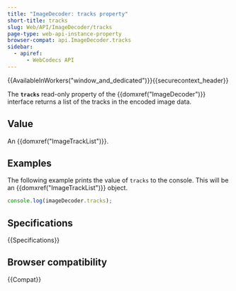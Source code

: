 ```yaml
---
title: "ImageDecoder: tracks property"
short-title: tracks
slug: Web/API/ImageDecoder/tracks
page-type: web-api-instance-property
browser-compat: api.ImageDecoder.tracks
sidebar:
  - apiref:
      - WebCodecs API
---
```


{{AvailableInWorkers("window_and_dedicated")}}{{securecontext_header}}

The **`tracks`** read-only property of the {{domxref("ImageDecoder")}} interface returns a list of the tracks in the encoded image data.

## Value

An {{domxref("ImageTrackList")}}.

## Examples

The following example prints the value of `tracks` to the console. This will be an {{domxref("ImageTrackList")}} object.

```js
console.log(imageDecoder.tracks);
```

## Specifications

{{Specifications}}

## Browser compatibility

{{Compat}}

